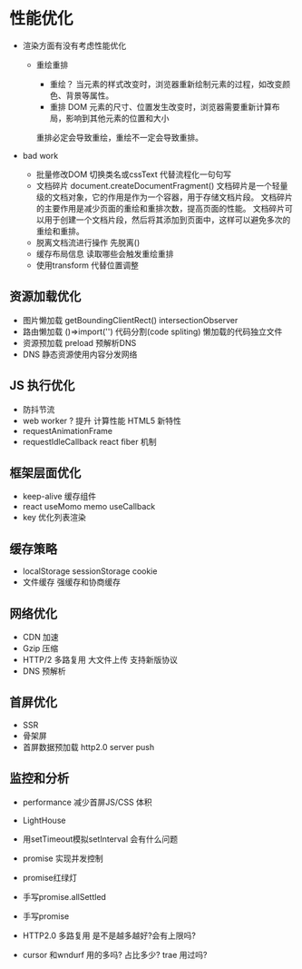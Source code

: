 # 性能优化

- 渲染方面有没有考虑性能优化
  - 重绘重排
    - 重绘？
    当元素的样式改变时，浏览器重新绘制元素的过程，如改变颜色、背景等属性。 
    - 重排
    DOM 元素的尺寸、位置发生改变时，浏览器需要重新计算布局，影响到其他元素的位置和大小

    重排必定会导致重绘，重绘不一定会导致重排。

- bad work 
  - 批量修改DOM
    切换类名或cssText 代替流程化一句句写
  - 文档碎片
    document.createDocumentFragment()
    文档碎片是一个轻量级的文档对象，它的作用是作为一个容器，用于存储文档片段。
    文档碎片的主要作用是减少页面的重绘和重排次数，提高页面的性能。
    文档碎片可以用于创建一个文档片段，然后将其添加到页面中，这样可以避免多次的重绘和重排。
  - 脱离文档流进行操作
    先脱离()
  - 缓存布局信息
     读取哪些会触发重绘重排
  - 使用transform 代替位置调整
    
## 资源加载优化
   - 图片懒加载
     getBoundingClientRect()
     intersectionObserver
   - 路由懒加载
     ()=>import('')
     代码分割(code spliting) 懒加载的代码独立文件
   - 资源预加载 preload
     预解析DNS
     <link ref="prefetch" href="next-page.js" />
   - DNS 静态资源使用内容分发网络
   
## JS 执行优化
   - 防抖节流
   - web worker ? 提升 计算性能 HTML5 新特性
   - requestAnimationFrame 
   - requestIdleCallback react fiber 机制
   
## 框架层面优化
   - keep-alive 缓存组件
   - react useMomo memo useCallback 
   - key 优化列表渲染
   
## 缓存策略
   - localStorage sessionStorage cookie 
   - 文件缓存  强缓存和协商缓存
   
## 网络优化
   - CDN 加速
   - Gzip 压缩
   - HTTP/2 多路复用 大文件上传 支持新版协议
   - DNS 预解析
   
## 首屏优化
   - SSR 
   - 骨架屏
   - 首屏数据预加载 http2.0 server push
   
## 监控和分析
   - performance
     减少首屏JS/CSS 体积
   - LightHouse
   
- 用setTimeout模拟setInterval 会有什么问题
- promise 实现并发控制
- promise红绿灯
- 手写promise.allSettled
- 手写promise
- HTTP2.0 多路复用 是不是越多越好?会有上限吗?
- cursor 和wndurf 用的多吗? 占比多少? trae 用过吗?






